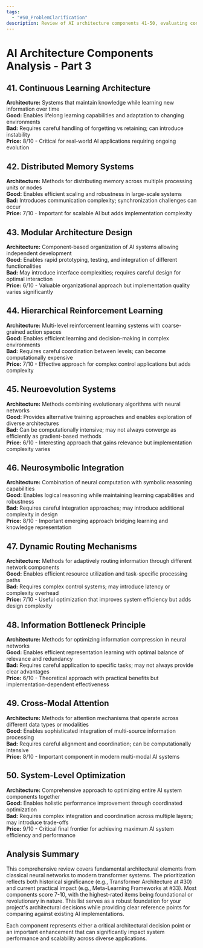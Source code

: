 ```yaml
---
tags:
  - "#S0_ProblemClarification"
description: Review of AI architecture components 41‑50, evaluating continuous learning, distributed memory, modular design, hierarchical reinforcement learning, neuroevolution, neurosymbolic integration, dynamic routing, information bottleneck, cross‑modal attention, and system‑level optimization, outlining each’s benefits, drawbacks, and performance rating.
---
```

# AI Architecture Components Analysis - Part 3

## 41. Continuous Learning Architecture
**Architecture:** Systems that maintain knowledge while learning new information over time  
**Good:** Enables lifelong learning capabilities and adaptation to changing environments  
**Bad:** Requires careful handling of forgetting vs retaining; can introduce instability  
**Price:** 8/10 - Critical for real-world AI applications requiring ongoing evolution

## 42. Distributed Memory Systems
**Architecture:** Methods for distributing memory across multiple processing units or nodes  
**Good:** Enables efficient scaling and robustness in large-scale systems  
**Bad:** Introduces communication complexity; synchronization challenges can occur  
**Price:** 7/10 - Important for scalable AI but adds implementation complexity

## 43. Modular Architecture Design
**Architecture:** Component-based organization of AI systems allowing independent development  
**Good:** Enables rapid prototyping, testing, and integration of different functionalities  
**Bad:** May introduce interface complexities; requires careful design for optimal interaction  
**Price:** 6/10 - Valuable organizational approach but implementation quality varies significantly

## 44. Hierarchical Reinforcement Learning
**Architecture:** Multi-level reinforcement learning systems with coarse-grained action spaces  
**Good:** Enables efficient learning and decision-making in complex environments  
**Bad:** Requires careful coordination between levels; can become computationally expensive  
**Price:** 7/10 - Effective approach for complex control applications but adds complexity

## 45. Neuroevolution Systems
**Architecture:** Methods combining evolutionary algorithms with neural networks  
**Good:** Provides alternative training approaches and enables exploration of diverse architectures  
**Bad:** Can be computationally intensive; may not always converge as efficiently as gradient-based methods  
**Price:** 6/10 - Interesting approach that gains relevance but implementation complexity varies

## 46. Neurosymbolic Integration
**Architecture:** Combination of neural computation with symbolic reasoning capabilities  
**Good:** Enables logical reasoning while maintaining learning capabilities and robustness  
**Bad:** Requires careful integration approaches; may introduce additional complexity in design  
**Price:** 8/10 - Important emerging approach bridging learning and knowledge representation

## 47. Dynamic Routing Mechanisms
**Architecture:** Methods for adaptively routing information through different network components  
**Good:** Enables efficient resource utilization and task-specific processing paths  
**Bad:** Requires complex control systems; may introduce latency or complexity overhead  
**Price:** 7/10 - Useful optimization that improves system efficiency but adds design complexity

## 48. Information Bottleneck Principle
**Architecture:** Methods for optimizing information compression in neural networks  
**Good:** Enables efficient representation learning with optimal balance of relevance and redundancy  
**Bad:** Requires careful application to specific tasks; may not always provide clear advantages  
**Price:** 6/10 - Theoretical approach with practical benefits but implementation-dependent effectiveness

## 49. Cross-Modal Attention
**Architecture:** Methods for attention mechanisms that operate across different data types or modalities  
**Good:** Enables sophisticated integration of multi-source information processing  
**Bad:** Requires careful alignment and coordination; can be computationally intensive  
**Price:** 8/10 - Important component in modern multi-modal AI systems

## 50. System-Level Optimization
**Architecture:** Comprehensive approach to optimizing entire AI system components together  
**Good:** Enables holistic performance improvement through coordinated optimization  
**Bad:** Requires complex integration and coordination across multiple layers; may introduce trade-offs  
**Price:** 9/10 - Critical final frontier for achieving maximum AI system efficiency and performance

## Analysis Summary
This comprehensive review covers fundamental architectural elements from classical neural networks to modern transformer systems. The prioritization reflects both historical significance (e.g., Transformer Architecture at #30) and current practical impact (e.g., Meta-Learning Frameworks at #33). Most components score 7-10, with the highest-rated items being foundational or revolutionary in nature. This list serves as a robust foundation for your project's architectural decisions while providing clear reference points for comparing against existing AI implementations.

Each component represents either a critical architectural decision point or an important enhancement that can significantly impact system performance and scalability across diverse applications.